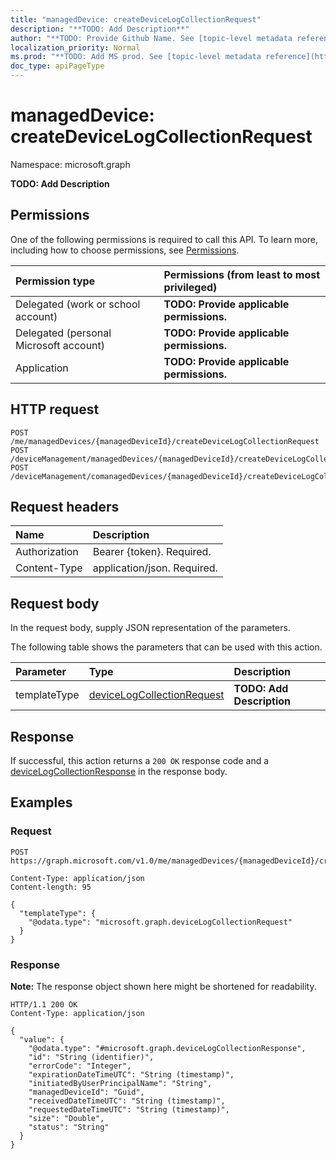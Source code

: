 ```yaml
---
title: "managedDevice: createDeviceLogCollectionRequest"
description: "**TODO: Add Description**"
author: "**TODO: Provide Github Name. See [topic-level metadata reference](https://msgo.azurewebsites.net/add/document/guidelines/metadata.html#topic-level-metadata)**"
localization_priority: Normal
ms.prod: "**TODO: Add MS prod. See [topic-level metadata reference](https://msgo.azurewebsites.net/add/document/guidelines/metadata.html#topic-level-metadata)**"
doc_type: apiPageType
---
```


# managedDevice: createDeviceLogCollectionRequest
Namespace: microsoft.graph



**TODO: Add Description**

## Permissions
One of the following permissions is required to call this API. To learn more, including how to choose permissions, see [Permissions](/graph/permissions-reference).

|Permission type|Permissions (from least to most privileged)|
|:---|:---|
|Delegated (work or school account)|**TODO: Provide applicable permissions.**|
|Delegated (personal Microsoft account)|**TODO: Provide applicable permissions.**|
|Application|**TODO: Provide applicable permissions.**|

## HTTP request

<!-- {
  "blockType": "ignored"
}
-->
``` http
POST /me/managedDevices/{managedDeviceId}/createDeviceLogCollectionRequest
POST /deviceManagement/managedDevices/{managedDeviceId}/createDeviceLogCollectionRequest
POST /deviceManagement/comanagedDevices/{managedDeviceId}/createDeviceLogCollectionRequest
```

## Request headers
|Name|Description|
|:---|:---|
|Authorization|Bearer {token}. Required.|
|Content-Type|application/json. Required.|

## Request body
In the request body, supply JSON representation of the parameters.

The following table shows the parameters that can be used with this action.

|Parameter|Type|Description|
|:---|:---|:---|
|templateType|[deviceLogCollectionRequest](../resources/devicelogcollectionrequest.md)|**TODO: Add Description**|



## Response

If successful, this action returns a `200 OK` response code and a [deviceLogCollectionResponse](../resources/devicelogcollectionresponse.md) in the response body.

## Examples

### Request
<!-- {
  "blockType": "request",
  "name": "manageddevice_createdevicelogcollectionrequest"
}
-->
``` http
POST https://graph.microsoft.com/v1.0/me/managedDevices/{managedDeviceId}/createDeviceLogCollectionRequest

Content-Type: application/json
Content-length: 95

{
  "templateType": {
    "@odata.type": "microsoft.graph.deviceLogCollectionRequest"
  }
}
```


### Response
**Note:** The response object shown here might be shortened for readability.
<!-- {
  "blockType": "response",
  "truncated": true,
  "@odata.type": "microsoft.graph.deviceLogCollectionResponse"
}
-->
``` http
HTTP/1.1 200 OK
Content-Type: application/json

{
  "value": {
    "@odata.type": "#microsoft.graph.deviceLogCollectionResponse",
    "id": "String (identifier)",
    "errorCode": "Integer",
    "expirationDateTimeUTC": "String (timestamp)",
    "initiatedByUserPrincipalName": "String",
    "managedDeviceId": "Guid",
    "receivedDateTimeUTC": "String (timestamp)",
    "requestedDateTimeUTC": "String (timestamp)",
    "size": "Double",
    "status": "String"
  }
}
```

